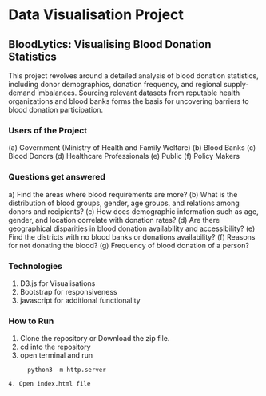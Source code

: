 # Data Visualisation Project 

## BloodLytics: Visualising Blood Donation Statistics

This project revolves around a detailed analysis of blood donation statistics, including 
donor demographics, donation frequency, and regional supply-demand
imbalances. Sourcing relevant datasets from reputable health organizations and
blood banks forms the basis for uncovering barriers to blood donation participation.


### Users of the Project

(a) Government (Ministry of Health and Family Welfare)
(b) Blood Banks
(c) Blood Donors
(d) Healthcare Professionals
(e) Public
(f) Policy Makers

### Questions get answered

a) Find the areas where blood requirements are more?
(b) What is the distribution of blood groups, gender, age groups, and
relations among donors and recipients?
(c) How does demographic information such as age, gender, and location
correlate with donation rates?
(d) Are there geographical disparities in blood donation availability and
accessibility?
(e) Find the districts with no blood banks or donations availability?
(f) Reasons for not donating the blood?
(g) Frequency of blood donation of a person?

### Technologies 
1. D3.js for Visualisations
2. Bootstrap for responsiveness
3. javascript for additional functionality


### How to Run 
1. Clone the repository or Download the zip file.
2. cd into the repository
3. open terminal and run
   ```
     python3 -m http.server
  ```
4. Open index.html file 
